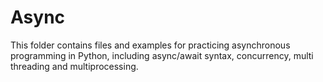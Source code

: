 # Async

This folder contains files and examples for practicing asynchronous programming in Python, including async/await syntax, concurrency, multi threading and multiprocessing. 
